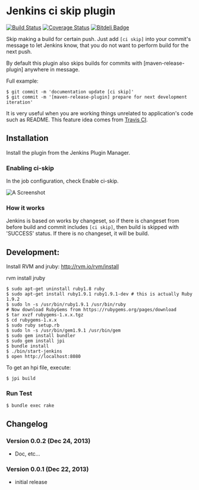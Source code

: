 # Jenkins ci skip plugin

[![Build Status](https://travis-ci.org/banyan/jenkins-ci-skip-plugin.png)](https://travis-ci.org/banyan/jenkins-ci-skip-plugin)
[![Coverage Status](https://coveralls.io/repos/banyan/jenkins-ci-skip-plugin/badge.png)](https://coveralls.io/r/banyan/jenkins-ci-skip-plugin)
[![Bitdeli Badge](https://d2weczhvl823v0.cloudfront.net/banyan/jenkins-ci-skip-plugin/trend.png)](https://bitdeli.com/free "Bitdeli Badge")

Skip making a build for certain push. Just add `[ci skip]` into your commit's message to let Jenkins know, that you do not want to perform build for the next push.

By default this plugin also skips builds for commits with [maven-release-plugin] anywhere in message.

Full example:

```
$ git commit -m 'documentation update [ci skip]'
$ git commit -m '[maven-release-plugin] prepare for next development iteration'
```

It is very useful when you are working things unrelated to application's code such as README. This feature idea comes from [Travis CI](http://about.travis-ci.org/docs/user/how-to-skip-a-build/).

## Installation

Install the plugin from the Jenkins Plugin Manager.

### Enabling ci-skip

In the job configuration, check Enable ci-skip.

![A Screenshot](docs/enable.png)

### How it works

Jenkins is based on works by changeset, so if there is changeset from before build and commit includes `[ci skip]`, then build is skipped with 'SUCCESS' status.
If there is no changeset, it will be build.

## Development:

Install RVM and jruby:
http://rvm.io/rvm/install

rvm install jruby

```
$ sudo apt-get uninstall ruby1.8 ruby
$ sudo apt-get install ruby1.9.1 ruby1.9.1-dev # this is actually Ruby 1.9.2
$ sudo ln -s /usr/bin/ruby1.9.1 /usr/bin/ruby
# Now download RubyGems from https://rubygems.org/pages/download
$ tar xvzf rubygems-1.x.x.tgz
$ cd rubygems-1.x.x
$ sudo ruby setup.rb
$ sudo ln -s /usr/bin/gem1.9.1 /usr/bin/gem
$ sudo gem install bundler
$ sudo gem install jpi
$ bundle install
$ ./bin/start-jenkins
$ open http://localhost:8080
```

To get an hpi file, execute:

```
$ jpi build
```

### Run Test

```
$ bundle exec rake
```

## Changelog

### Version 0.0.2 (Dec 24, 2013)

* Doc, etc...

### Version 0.0.1 (Dec 22, 2013)

* initial release
